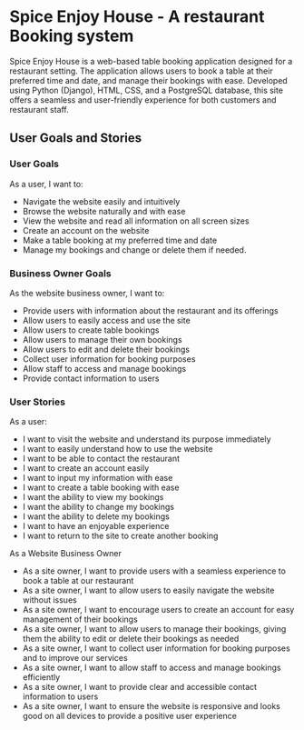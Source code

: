 # Spice Enjoy House - A restaurant Booking system

 Spice Enjoy House is a web-based table booking application designed for a restaurant setting. The application allows users to book a table at their preferred time and date, and manage their bookings with ease. Developed using Python (Django), HTML, CSS, and a PostgreSQL database, this site offers a seamless and user-friendly experience for both customers and restaurant staff.

 ## User Goals and Stories

 ### User Goals

 As a user, I want to:

- Navigate the website easily and intuitively
- Browse the website naturally and with ease
- View the website and read all information on all screen sizes
- Create an account on the website
- Make a table booking at my preferred time and date
- Manage my bookings and change or delete them if needed.

### Business Owner Goals

As the website business owner, I want to:

- Provide users with information about the restaurant and its offerings
- Allow users to easily access and use the site
- Allow users to create table bookings
- Allow users to manage their own bookings
- Allow users to edit and delete their bookings
- Collect user information for booking purposes
- Allow staff to access and manage bookings
- Provide contact information to users

### User Stories

As a user:

- I want to visit the website and understand its purpose immediately
- I want to easily understand how to use the website
- I want to be able to contact the restaurant
- I want to create an account easily
- I want to input my information with ease
- I want to create a table booking with ease
- I want the ability to view my bookings
- I want the ability to change my bookings
- I want the ability to delete my bookings
- I want to have an enjoyable experience
- I want to return to the site to create another booking

As a Website Business Owner

- As a site owner, I want to provide users with a seamless experience to book a table at our restaurant
- As a site owner, I want to allow users to easily navigate the website without issues
- As a site owner, I want to encourage users to create an account for easy management of their bookings
- As a site owner, I want to allow users to manage their bookings, giving them the ability to edit or delete their bookings as needed
- As a site owner, I want to collect user information for booking purposes and to improve our services
- As a site owner, I want to allow staff to access and manage bookings efficiently
- As a site owner, I want to provide clear and accessible contact information to users
- As a site owner, I want to ensure the website is responsive and looks good on all devices to provide a positive user experience
